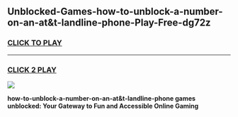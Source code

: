 
## Unblocked-Games-how-to-unblock-a-number-on-an-at&t-landline-phone-Play-Free-dg72z
<h3>
<a href="https://premium76.site?title=how-to-unblock-a-number-on-an-at&t-landline-phone&ref=21A">CLICK TO PLAY</a></h3>
<hr>

<h3>
<a href="https://premium76.site?title=how-to-unblock-a-number-on-an-at&t-landline-phone&ref=21A">CLICK 2 PLAY</a>
  
</h3>

<a href="https://premium76.site?title=how-to-unblock-a-number-on-an-at&t-landline-phone&ref=21A"><img src="https://clearcache.store/games.png"></a>


**how-to-unblock-a-number-on-an-at&t-landline-phone games unblocked: Your Gateway to Fun and Accessible Online Gaming**
